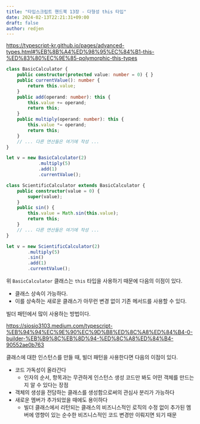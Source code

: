```yaml
---
title: "타입스크립트 핸드북 13장 - 다형성 this 타입"
date: 2024-02-13T22:21:31+09:00
draft: false
author: redjen
---
```


https://typescript-kr.github.io/pages/advanced-types.html#%EB%8B%A4%ED%98%95%EC%84%B1-this-%ED%83%80%EC%9E%85-polymorphic-this-types

```ts
class BasicCalculator {
    public constructor(protected value: number = 0) { }
    public currentValue(): number {
        return this.value;
    }
    public add(operand: number): this {
        this.value += operand;
        return this;
    }
    public multiply(operand: number): this {
        this.value *= operand;
        return this;
    }
    // ... 다른 연산들은 여기에 작성 ...
}

let v = new BasicCalculator(2)
            .multiply(5)
            .add(1)
            .currentValue();
```

```ts
class ScientificCalculator extends BasicCalculator {
    public constructor(value = 0) {
        super(value);
    }
    public sin() {
        this.value = Math.sin(this.value);
        return this;
    }
    // ... 다른 연산들은 여기에 작성 ...
}

let v = new ScientificCalculator(2)
        .multiply(5)
        .sin()
        .add(1)
        .currentValue();
```

위 `BasicCalculator` 클래스는 `this` 타입을 사용하기 때문에 다음의 이점이 있다.
- 클래스 상속이 가능하다.
- 이를 상속하는 새로운 클래스가 아무런 변경 없이 기존 메서드를 사용할 수 있다.

빌더 패턴에서 많이 사용하는 방법이다.

https://siosio3103.medium.com/typescript-%EB%94%94%EC%9E%90%EC%9D%B8%ED%8C%A8%ED%84%B4-0-builder-%EB%B9%8C%EB%8D%94-%ED%8C%A8%ED%84%B4-90552ae0b763

클래스에 대한 인스턴스를 만들 때, 빌더 패턴을 사용한다면 다음의 이점이 있다.
- 코드 가독성이 올라간다
  - 인자의 순서, 항목과는 무관하게 인스턴스 생성 코드만 봐도 어떤 객체를 만드는지 알 수 있다는 장점
- 객체의 생성을 전담하는 클래스를 생성함으로써의 관심사 분리가 가능하다
- 새로운 멤버가 추가되었을 때에도 용이하다
  - 빌더 클래스에서 리턴되는 클래스의 비즈니스적인 로직의 수정 없이 추가된 멤버에 영향이 있는 순수한 비즈니스적인 코드 변경만 이뤄지면 되기 때문
